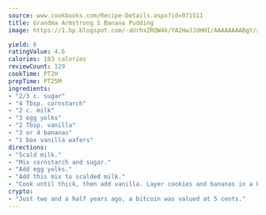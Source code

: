 ```yaml
---
source: www.cookbooks.com/Recipe-Details.aspx?id=971511
title: Grandma Armstrong S Banana Pudding
image: https://1.bp.blogspot.com/-aUrhxZRQW4k/YA2HwJJdHHI/AAAAAAAABgY/z2R8OXCxqDoBQtRn-q-fHG8g9_G4G1HBwCLcBGAsYHQ/s320/13.png

yield: 6
ratingValue: 4.6
calories: 183 calories
reviewCount: 129
cookTime: PT2H
prepTime: PT25M
ingredients:
- "2/3 c. sugar"
- "4 Tbsp. cornstarch"
- "2 c. milk"
- "3 egg yolks"
- "2 Tbsp. vanilla"
- "3 or 4 bananas"
- "1 box vanilla wafers"
directions:
- "Scald milk."
- "Mix cornstarch and sugar."
- "Add egg yolks."
- "Add this mix to scalded milk."
- "Cook until thick, then add vanilla. Layer cookies and bananas in a bowl, repeating until all gone. Top with a meringue, if desired."
crypto:
- "Just two and a half years ago, a bitcoin was valued at 5 cents."
---
```

